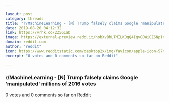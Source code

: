 ```yaml
---

layout: post
category: threads
title: "r/MachineLearning - [N] Trump falsely claims Google 'manipulated' millions of 2016 votes"
date: 2019-08-20 04:12:32
link: https://vrhk.co/2Z5G1aD
image: https://external-preview.redd.it/hobXvBbLTMILKDqQ4IqvGDWiCZSNpIxF155L4qoFwTc.jpg?auto=webp&s=2f27caef9c1c778947cd2fe008a6eda79b6b6be4
domain: reddit.com
author: "reddit"
icon: https://www.redditstatic.com/desktop2x/img/favicon/apple-icon-57x57.png
excerpt: "0 votes and 0 comments so far on Reddit"

---
```


### r/MachineLearning - [N] Trump falsely claims Google 'manipulated' millions of 2016 votes

0 votes and 0 comments so far on Reddit